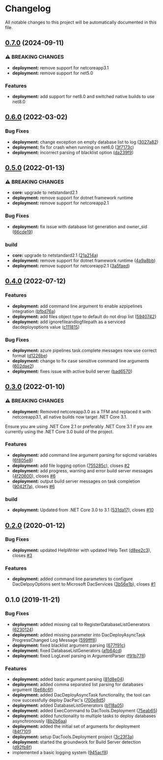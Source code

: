 # Changelog

All notable changes to this project will be automatically documented in this file.


## [0.7.0](https://github.com/DrBarnabus/DacTools/compare/v0.6.0...v0.7.0) (2024-09-11)


### ⚠ BREAKING CHANGES

* **deployment:** remove support for netcoreapp3.1
* **deployment:** remove support for net5.0

### Features

* **deployment:** add support for net8.0 and switched native builds to use net8.0

## [0.6.0](https://github.com/DrBarnabus/DacTools/compare/v0.5.0...v0.6.0) (2022-03-02)


### Bug Fixes

* **deployment:** change exception on empty database list to log ([3027a82](https://github.com/DrBarnabus/DacTools/commit/3027a8207480893e640a052437edcfa3c19f4313))
* **deployment:** fix for crash when running on net6.0 ([3f7173c](https://github.com/DrBarnabus/DacTools/commit/3f7173c4361ab225134d54e387d500f7b107eb8d))
* **deployment:** incorrect parsing of blacklist option ([da239f9](https://github.com/DrBarnabus/DacTools/commit/da239f9fc8ceefdac04d9a822acee7f6ca8194bb))

## [0.5.0](https://github.com/DrBarnabus/DacTools/compare/v0.4.0...v0.5.0) (2022-01-13)


### ⚠ BREAKING CHANGES

* **core:** upgrade to netstandard2.1
* **deployment:** remove support for dotnet framework runtime
* **deployment:** remove support for netcoreapp2.1

### Bug Fixes

* **deployment:** fix issue with database list generation and owner_sid ([66cde19](https://github.com/DrBarnabus/DacTools/commit/66cde19cda56da8f879e63321fa6bf259ca37a6b))


### build

* **core:** upgrade to netstandard2.1 ([21a214a](https://github.com/DrBarnabus/DacTools/commit/21a214a91cc86d3b4b969921b1d29363e02d6e0c))
* **deployment:** remove support for dotnet framework runtime ([4a9a8bb](https://github.com/DrBarnabus/DacTools/commit/4a9a8bb2abf8f33bb4dcde745e86618b0afffb89))
* **deployment:** remove support for netcoreapp2.1 ([3a5faed](https://github.com/DrBarnabus/DacTools/commit/3a5faed55a23ac4a2538b705c5dc69dc58d56a1c))

## [0.4.0](https://github.com/DrBarnabus/DacTools/compare/v0.3.0...v0.4.0) (2022-07-12)


### Features

* **deployment:** add command line argument to enable azpipelines integration ([bfbd76a](https://github.com/DrBarnabus/DacTools/commit/bfbd76ad5a445401aed3656147385060871f4a6f))
* **deployment:** add files object type to default do not drop list ([5940742](https://github.com/DrBarnabus/DacTools/commit/59407422d55b54e9d2d9e4a83402b22ecac83e69))
* **deployment:** add ignorefileandlogfilepath as a serviced dacdeployoptions value ([c111815](https://github.com/DrBarnabus/DacTools/commit/c11181544802d7e39a36d412d3d5f0b8bd3c3fc4))


### Bug Fixes

* **deployment:** azure pipelines task.complete messages now use correct format ([d1226be](https://github.com/DrBarnabus/DacTools/commit/d1226be9974639e2a0f147c3fdaffc3e8cee23b0))
* **deployment:** change to fix case sensitive command line arguments ([602dae2](https://github.com/DrBarnabus/DacTools/commit/602dae20965a9b20194e09fd844261ce58659ac9))
* **deployment:** fixes issue with active build server ([bad6570](https://github.com/DrBarnabus/DacTools/commit/bad65707dbe9f59059e2ebec8dd998b597616e6d))

## [0.3.0](https://github.com/DrBarnabus/DacTools/compare/v0.2.0...v0.3.0) (2022-01-10)


### ⚠ BREAKING CHANGES

* **deployment:** Removed netcoreapp3.0 as a TFM and replaced it with netcoreapp3.1, all native builds now target .NET Core 3.1.

Ensure you are using .NET Core 2.1 or preferably .NET Core 3.1 if you are currently using the .NET Core 3.0 build of the project.

### Features

* **deployment:** add command line argument parsing for sqlcmd variables ([6f805e8](https://github.com/DrBarnabus/DacTools/commit/6f805e8bcdbc5269fe5f8ad3f71f8883d7e84d2f))
* **deployment:** add file logging option ([755285c](https://github.com/DrBarnabus/DacTools/commit/755285c90a68d761c7464d1fefcc918070e1cff9)), closes [#2](https://github.com/DrBarnabus/DacTools/issues/2)
* **deployment:** add progress, warning and error build server messages ([4f20600](https://github.com/DrBarnabus/DacTools/commit/4f206001fde5eb9cf4e64cc58c94cdfb11ba08ee)), closes [#6](https://github.com/DrBarnabus/DacTools/issues/6)
* **deployment:** output build server messages on task completion ([9042f7a](https://github.com/DrBarnabus/DacTools/commit/9042f7addcda6fb501049e7e0e31b9104129af1a)), closes [#6](https://github.com/DrBarnabus/DacTools/issues/6)


### build

* **deployment:** Updated from .NET Core 3.0 to 3.1 ([531da17](https://github.com/DrBarnabus/DacTools/commit/531da17fd40ef814ad605365382ed83f198b0669)), closes [#10](https://github.com/DrBarnabus/DacTools/issues/10)

## [0.2.0](https://github.com/DrBarnabus/DacTools/compare/v0.1.0...v0.2.0) (2020-01-12)


### Bug Fixes

* **deployment:** updated HelpWriter with updated Help Text ([d8ee2c3](https://github.com/DrBarnabus/DacTools/commit/d8ee2c3d14490f301f3b8f4a7778424516e3bc49)), closes [#3](https://github.com/DrBarnabus/DacTools/issues/3)


### Features

* **deployment:** added command line parameters to configure DacDelpoyOptions sent to Microsoft DacServices ([3b56e1b](https://github.com/DrBarnabus/DacTools/commit/3b56e1b37175266e065378f628e6639a12747402)), closes [#1](https://github.com/DrBarnabus/DacTools/issues/1)



## 0.1.0 (2019-11-21)


### Bug Fixes

* **deployment:** added missing call to RegisterDatabaseListGenerators ([6230124](https://github.com/DrBarnabus/DacTools/commit/6230124140964eae0cde482bea190d78b1730b93))
* **deployment:** added missing parameter into DacDeployAsyncTask ProgressChanged Log Message ([599fff8](https://github.com/DrBarnabus/DacTools/commit/599fff81f9167972bc7a17a10ed3f3f4218f8a20))
* **deployment:** fixed blacklist argument parsing ([677f91c](https://github.com/DrBarnabus/DacTools/commit/677f91c5e97cd67cf1cbb033df43b47dab1ff53d))
* **deployment:** fixed DatabaseListGenerators ([afb64cd](https://github.com/DrBarnabus/DacTools/commit/afb64cda8c04e84781df5abfa6967075d6c2ba4c))
* **deployment:** fixed LogLevel parsing in ArgumentParser ([f91b778](https://github.com/DrBarnabus/DacTools/commit/f91b778291a4dbd3f87066634169e6287120bead))


### Features

* **deployment:** added basic argument parsing ([81d8e04](https://github.com/DrBarnabus/DacTools/commit/81d8e0414731d516290b5287c4a2d59f925228b9))
* **deployment:** added comma separated list parsing for databases argument ([6e68c6f](https://github.com/DrBarnabus/DacTools/commit/6e68c6febcd174433146296e084d12910f2da805))
* **deployment:** added DacDeployAsyncTask functionality, the tool can now successfully deploy DacPac's ([700e8d5](https://github.com/DrBarnabus/DacTools/commit/700e8d55e2923306742fbafed983dbdf6fef9784))
* **deployment:** added DatabaseListGenerators ([b118a05](https://github.com/DrBarnabus/DacTools/commit/b118a051dc50d25b24aaaaa827132a7d1c1e84fe))
* **deployment:** added ExecCommand to DacTools.Deployment ([75eab65](https://github.com/DrBarnabus/DacTools/commit/75eab65726f9da08848fdf29b0f952b60f57197f))
* **deployment:** added functionality to multiple tasks to deploy databases asynchronously ([8b2b6aa](https://github.com/DrBarnabus/DacTools/commit/8b2b6aa10ecb8b86399ae9f40838bd3430479527))
* **deployment:** added the initial set of arguments for deployment ([84f7101](https://github.com/DrBarnabus/DacTools/commit/84f7101f4d9f1b78bd27b42346fdc797dca78d8c))
* **deployment:** setup DacTools.Deployment project ([3c23f3a](https://github.com/DrBarnabus/DacTools/commit/3c23f3a9d750ac336688034ad16c4125e5e0d115))
* **deployment:** started the groundwork for Build Server detection ([d92fb8f](https://github.com/DrBarnabus/DacTools/commit/d92fb8f6cb7de4a6e21170b45c8134083990d222))
* implemented a basic logging system ([945acf8](https://github.com/DrBarnabus/DacTools/commit/945acf83a25df4997cff33ff9c3c2537a817791e))
